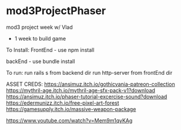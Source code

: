 # mod3ProjectPhaser
mod3 project week w/ Vlad

-  1 week to build game

To Install:
  FrontEnd - use npm install
  
  backEnd - use bundle install
  
  To run:
  run rails s from backend dir
  run http-server from frontEnd dir
  
  
  ASSET CREDS:
  https://ansimuz.itch.io/gothicvania-patreon-collection
  https://mythril-age.itch.io/mythril-age-sfx-pack-v1?download
  https://ansimuz.itch.io/phaser-tutorial-excercise-sound?download
  https://edermunizz.itch.io/free-pixel-art-forest
  https://gamesupply.itch.io/massive-weapon-package

  https://www.youtube.com/watch?v=Mem9m1qyKAg
